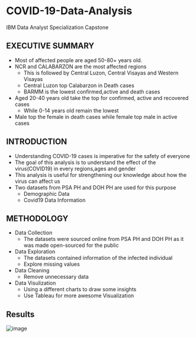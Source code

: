 # COVID-19-Data-Analysis
IBM Data Analyst Specialization Capstone

## EXECUTIVE SUMMARY
- Most of affected people are aged 50-80+ years old.
- NCR and CALABARZON are the most affected regions
    - This is followed by Central Luzon, Central Visayas and Western Visayas
    - Central Luzon top Calabarzon in Death cases
    - BARMM is the lowest confirmed,active and death cases
 - Aged 20-40 years old take the top for confirmed, active and recovered cases
    - While 0-14 years old remain the lowest
- Male top the female in death cases while female top male in active cases

## INTRODUCTION
- Understanding COVID-19 cases is imperative for the safety of everyone
- The goal of this analysis is to understand the effect of the virus(COVID19) in every regions,ages and gender
- This analysis is useful for strengthening our knowledge about how the virus can affect us
- Two datasets from PSA PH and DOH PH are used for this purpose
  - Demographic Data
  - Covid19 Data Information

## METHODOLOGY
- Data Collection
   - The datasets were sourced online from PSA PH and DOH PH as it was made open-sourced for the public
- Data Exploration
   - The datasets contained information of the infected individual
   -  Explore missing values
- Data Cleaning
   -  Remove unnecessary data
- Data Visulization
   -  Using a different charts to draw some insights
   -  Use Tableau for more awesome Visualization

## Results
![image](https://user-images.githubusercontent.com/78896519/136227745-a783f23e-2c6e-40ee-9be8-fe44df02c98b.png)

